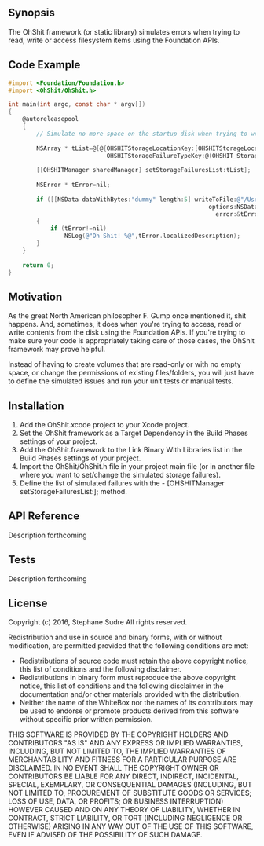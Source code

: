 ## Synopsis

The OhShit framework (or static library) simulates errors when trying to read, write or access filesystem items using the Foundation APIs.

## Code Example

```Objective-C
#import <Foundation/Foundation.h>
#import <OhShit/OhShit.h>

int main(int argc, const char * argv[])
{
	@autoreleasepool
	{
		// Simulate no more space on the startup disk when trying to write things to /Users/Shared
		
		NSArray * tList=@[@{OHSHITStorageLocationKey:[OHSHITStorageLocation storageLocationWithPath:@"/Users/Shared/"],
							OHSHITStorageFailureTypeKey:@(OHSHIT_StorageSimulateNoMoreSpace)}]
		
		[[OHSHITManager sharedManager] setStorageFailuresList:tList];
																   
		NSError * tError=nil;
		
		if ([[NSData dataWithBytes:"dummy" length:5] writeToFile:@"/Users/Shared/TestData" 
														 options:NSDataWritingAtomic 
														   error:&tError]==NO)
		{
			if (tError!=nil)
				NSLog(@"Oh Shit! %@",tError.localizedDescription);
		}
	}
	
    return 0;
}
```

## Motivation

As the great North American philosopher F. Gump once mentioned it, shit happens. And, sometimes, it does when you're trying to access, read or write contents from the disk using the Foundation APIs. If you're trying to make sure your code is appropriately taking care of those cases, the OhShit framework may prove helpful.

Instead of having to create volumes that are read-only or with no empty space, or change the permissions of existing files/folders, you will just have to define the simulated issues and run your unit tests or manual tests.

## Installation

1. Add the OhShit.xcode project to your Xcode project.
2. Set the OhShit framework as a Target Dependency in the Build Phases settings of your project.
3. Add the OhShit.framework to the Link Binary With Libraries list in the Build Phases settings of your project.
4. Import the OhShit/OhShit.h file in your project main file (or in another file where you want to set/change the simulated storage failures).
5. Define the list of simulated failures with the - [OHSHITManager setStorageFailuresList:]; method.

## API Reference

Description forthcoming

## Tests

Description forthcoming

## License

Copyright (c) 2016, Stephane Sudre
All rights reserved.
 
Redistribution and use in source and binary forms, with or without modification, are permitted provided that the following conditions are met:
 
- Redistributions of source code must retain the above copyright notice, this list of conditions and the following disclaimer.
- Redistributions in binary form must reproduce the above copyright notice, this list of conditions and the following disclaimer in the documentation and/or other materials provided with the distribution.
- Neither the name of the WhiteBox nor the names of its contributors may be used to endorse or promote products derived from this software without specific prior written permission.
 
THIS SOFTWARE IS PROVIDED BY THE COPYRIGHT HOLDERS AND CONTRIBUTORS "AS IS" AND ANY EXPRESS OR IMPLIED WARRANTIES, INCLUDING, BUT NOT LIMITED TO, THE IMPLIED WARRANTIES OF MERCHANTABILITY AND FITNESS FOR A PARTICULAR PURPOSE ARE DISCLAIMED.  IN NO EVENT SHALL THE COPYRIGHT OWNER OR CONTRIBUTORS BE LIABLE FOR ANY DIRECT, INDIRECT, INCIDENTAL, SPECIAL, EXEMPLARY, OR CONSEQUENTIAL DAMAGES (INCLUDING, BUT NOT LIMITED TO, PROCUREMENT OF SUBSTITUTE GOODS OR SERVICES; LOSS OF USE, DATA, OR PROFITS; OR BUSINESS INTERRUPTION) HOWEVER CAUSED AND ON ANY THEORY OF LIABILITY, WHETHER IN CONTRACT, STRICT LIABILITY, OR TORT (INCLUDING NEGLIGENCE OR OTHERWISE) ARISING IN ANY WAY OUT OF THE USE OF THIS SOFTWARE, EVEN IF ADVISED OF THE POSSIBILITY OF SUCH DAMAGE.
 